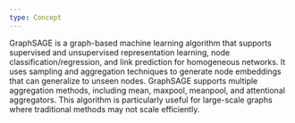 ```yaml
---
type: Concept
---
```


GraphSAGE is a graph-based machine learning algorithm that supports supervised and unsupervised representation learning, node classification/regression, and link prediction for homogeneous networks. It uses sampling and aggregation techniques to generate node embeddings that can generalize to unseen nodes. GraphSAGE supports multiple aggregation methods, including mean, maxpool, meanpool, and attentional aggregators. This algorithm is particularly useful for large-scale graphs where traditional methods may not scale efficiently.